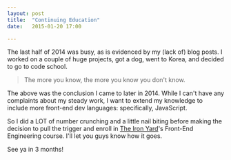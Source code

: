 ```yaml
---
layout: post
title:  "Continuing Education"
date:   2015-01-20 17:00     

---
```


The last half of 2014 was busy, as is evidenced by my (lack of) blog posts. I worked on a couple of huge projects, got a dog, went to Korea, and decided to go to code school.

> The more you know, 
> the more you know you don't know.

The above was the conclusion I came to later in 2014.  While I can't have any complaints about my steady work, I want to extend my knowledge to include more front-end dev languages: specifically, JavaScript. 

So I did a LOT of number crunching and a little nail biting before making the decision to pull the trigger and enroll in [The Iron Yard](http://theironyard.com/)'s Front-End Engineering course. I'll let you guys know how it goes. 

See ya in 3 months!










